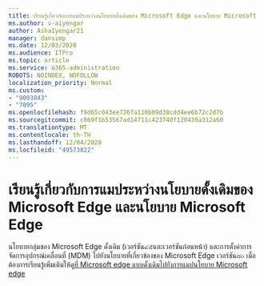 ```yaml
---
title: เรียนรู้เกี่ยวกับการแมประหว่างนโยบายดั้งเดิมของ Microsoft Edge และนโยบาย Microsoft Edge
ms.author: v-aiyengar
author: AshaIyengar21
manager: dansimp
ms.date: 12/03/2020
ms.audience: ITPro
ms.topic: article
ms.service: o365-administration
ROBOTS: NOINDEX, NOFOLLOW
localization_priority: Normal
ms.custom:
- "9003843"
- "7095"
ms.openlocfilehash: f9d65c043ee726fa110b09d38cdd4ee6b72c2d7b
ms.sourcegitcommit: c069f1b53567ad14711c423740f120439a312a60
ms.translationtype: MT
ms.contentlocale: th-TH
ms.lasthandoff: 12/04/2020
ms.locfileid: "49573822"
---
```

# <a name="learn-about-mapping-between-microsoft-edge-legacy-policies-and-microsoft-edge-policies"></a>เรียนรู้เกี่ยวกับการแมประหว่างนโยบายดั้งเดิมของ Microsoft Edge และนโยบาย Microsoft Edge

นโยบายกลุ่มของ Microsoft Edge ดั้งเดิม (เวอร์ชัน๔๕และเวอร์ชันก่อนหน้า) และการตั้งค่าการจัดการอุปกรณ์เคลื่อนที่ (MDM) ไปยังนโยบายที่เกี่ยวข้องของ Microsoft Edge เวอร์ชัน๘๐ เมื่อต้องการเรียนรู้เพิ่มเติมให้ดู[ที่ Microsoft edge แบบดั้งเดิมไปยังการแมปนโยบาย Microsoft edge](https://go.microsoft.com/fwlink/?linkid=2141665)